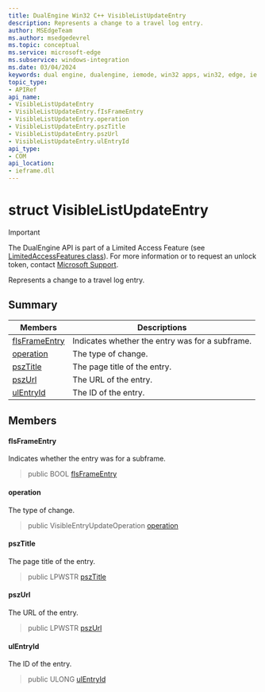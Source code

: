 ```yaml
---
title: DualEngine Win32 C++ VisibleListUpdateEntry
description: Represents a change to a travel log entry.
author: MSEdgeTeam
ms.author: msedgedevrel
ms.topic: conceptual
ms.service: microsoft-edge
ms.subservice: windows-integration
ms.date: 03/04/2024
keywords: dual engine, dualengine, iemode, win32 apps, win32, edge, ie mode, edge html, VisibleListUpdateEntry
topic_type: 
- APIRef
api_name:
- VisibleListUpdateEntry
- VisibleListUpdateEntry.fIsFrameEntry
- VisibleListUpdateEntry.operation
- VisibleListUpdateEntry.pszTitle
- VisibleListUpdateEntry.pszUrl
- VisibleListUpdateEntry.ulEntryId
api_type:
- COM
api_location:
- ieframe.dll
---
```


# struct VisibleListUpdateEntry

> [!IMPORTANT]
> The DualEngine API is part of a Limited Access Feature (see [LimitedAccessFeatures class](/uwp/api/windows.applicationmodel.limitedaccessfeatures)). For more information or 
> to request an unlock token, contact [Microsoft Support](https://support.serviceshub.microsoft.com/supportforbusiness/create?sapId=d15d3aa2-0512-7cb8-1df9-86221f5cbfde).

Represents a change to a travel log entry.

## Summary

 Members                        | Descriptions
--------------------------------|---------------------------------------------
[fIsFrameEntry](#fisframeentry) | Indicates whether the entry was for a subframe.
[operation](#operation) | The type of change.
[pszTitle](#psztitle) | The page title of the entry.
[pszUrl](#pszurl) | The URL of the entry.
[ulEntryId](#ulentryid) | The ID of the entry.

## Members

#### fIsFrameEntry

Indicates whether the entry was for a subframe.

> public BOOL [fIsFrameEntry](#fisframeentry)

#### operation

The type of change.

> public VisibleEntryUpdateOperation [operation](#operation)

#### pszTitle

The page title of the entry.

> public LPWSTR [pszTitle](#psztitle)

#### pszUrl

The URL of the entry.

> public LPWSTR [pszUrl](#pszurl)

#### ulEntryId

The ID of the entry.

> public ULONG [ulEntryId](#ulentryid)

